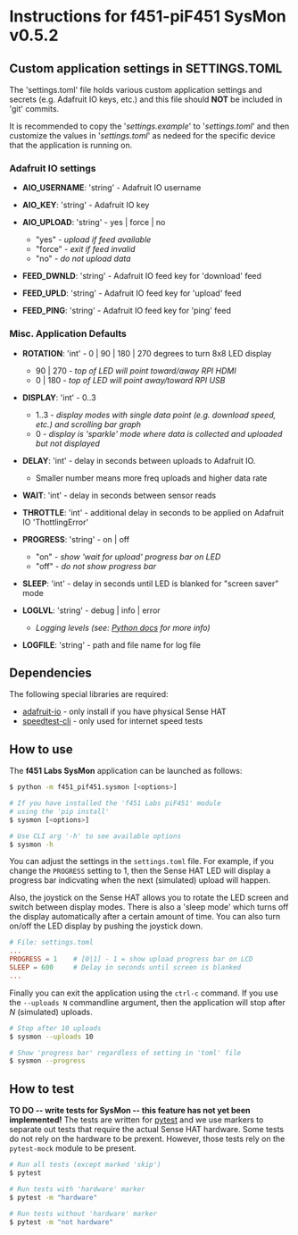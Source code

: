 # Instructions for f451-piF451 SysMon v0.5.2

## Custom application settings in SETTINGS.TOML

The 'settings.toml' file holds various custom application settings and secrets (e.g. Adafruit IO keys, etc.) and this file should **NOT** be included in 'git' commits.

It is recommended to copy the '*settings.example*' to '*settings.toml*' and then customize the values in '*settings.toml*' as nedeed for the specific device that the application is running on.

### Adafruit IO settings

- **AIO_USERNAME**: 'string' - Adafruit IO username
- **AIO_KEY**: 'string' - Adafruit IO key
- **AIO_UPLOAD**: 'string' - yes | force | no
  - "yes" - *upload if feed available*
  - "force" - *exit if feed invalid*
  - "no" - *do not upload data*

- **FEED_DWNLD**: 'string' - Adafruit IO feed key for 'download' feed
- **FEED_UPLD**: 'string' - Adafruit IO feed key for 'upload' feed
- **FEED_PING**: 'string' - Adafruit IO feed key for 'ping' feed

### Misc. Application Defaults

- **ROTATION**: 'int' - 0 | 90 | 180 | 270 degrees to turn 8x8 LED display
  - 90 | 270 - *top of LED will point toward/away RPI HDMI*
  - 0 | 180 - *top of LED will point away/toward RPI USB*

- **DISPLAY**: 'int' - 0..3
  - 1..3 - *display modes with single data point (e.g. download speed, etc.) and scrolling bar graph*
  - 0 - *display is 'sparkle' mode where data is collected and uploaded but not displayed*

- **DELAY**: 'int' - delay in seconds between uploads to Adafruit IO.
  - Smaller number means more freq uploads and higher data rate
- **WAIT**: 'int' - delay in seconds between sensor reads
- **THROTTLE**: 'int' - additional delay in seconds to be applied on Adafruit IO 'ThottlingError'

- **PROGRESS**: 'string' - on | off
  - "on" - *show 'wait for upload' progress bar on LED*
  - "off" - *do not show progress bar*

- **SLEEP**: 'int' - delay in seconds until LED is blanked for "screen saver" mode

- **LOGLVL**: 'string' - debug | info | error
  - *Logging levels (see: [Python docs](https://docs.python.org/3/library/logging.html#logging-levels) for more info)*

- **LOGFILE**: 'string' - path and file name for log file

## Dependencies

The following special libraries are required:

- [adafruit-io](https://pypi.org/project/adafruit-io/) - only install if you have physical Sense HAT
- [speedtest-cli](https://pypi.org/project/speedtest-cli/) - only used for internet speed tests 

## How to use

The **f451 Labs SysMon** application can be launched as follows:

```bash
$ python -m f451_pif451.sysmon [<options>]

# If you have installed the 'f451 Labs piF451' module 
# using the 'pip install'
$ sysmon [<options>]

# Use CLI arg '-h' to see available options
$ sysmon -h 
```

You can adjust the settings in the `settings.toml` file. For example, if you change the `PROGRESS` setting to 1, then the Sense HAT LED will display a progress bar indicvating when the next (simulated) upload will happen.

Also, the joystick on the Sense HAT allows you to rotate the LED screen and switch between display modes. There is also a 'sleep mode' which turns off the display automatically after a certain amount of time. You can also turn on/off the LED display by pushing the joystick down.

```toml
# File: settings.toml
...
PROGRESS = 1    # [0|1] - 1 = show upload progress bar on LCD
SLEEP = 600     # Delay in seconds until screen is blanked
...
```

Finally you can exit the application using the `ctrl-c` command. If you use the `--uploads N` commandline argument, then the application will stop after *N* (simulated) uploads.

```bash
# Stop after 10 uploads
$ sysmon --uploads 10

# Show 'progress bar' regardless of setting in 'toml' file
$ sysmon --progress
```

## How to test

**TO DO -- write tests for SysMon -- this feature has not yet been implemented!**
The tests are written for [pytest](https://docs.pytest.org/en/7.1.x/contents.html) and we use markers to separate out tests that require the actual Sense HAT hardware. Some tests do not rely on the hardware to be prexent. However, those tests rely on the `pytest-mock` module to be present.

```bash
# Run all tests (except marked 'skip')
$ pytest

# Run tests with 'hardware' marker
$ pytest -m "hardware"

# Run tests without 'hardware' marker
$ pytest -m "not hardware"
```
